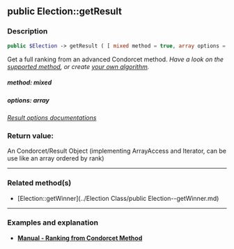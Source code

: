 ## public Election::getResult

### Description    

```php
public $Election -> getResult ( [ mixed method = true, array options = []] )
```

Get a full ranking from an advanced Condorcet method.
*Have a look on the [supported method](https://github.com/julien-boudry/Condorcet/wiki/I-%23-Installation-%26-Basic-Configuration-%23-2.-Condorcet-Methods), or create [your own algorithm](https://github.com/julien-boudry/Condorcet/wiki/III-%23-C.-Extending-Condorcet-%23-1.-Add-your-own-ranking-algorithm).*    


##### **method:** *mixed*   
    



##### **options:** *array*   
*[Result options documentations]()*    



### Return value:   

An Condorcet/Result Object (implementing ArrayAccess and Iterator, can be use like an array ordered by rank)


---------------------------------------

### Related method(s)      

* [Election::getWinner](../Election Class/public Election--getWinner.md)    

---------------------------------------

### Examples and explanation

* **[Manual - Ranking from Condorcet Method](https://github.com/julien-boudry/Condorcet/wiki/II-%23-C.-Result-%23-2.-Simple-Ranking-from-Condorcet-Method%28s%29)**    
